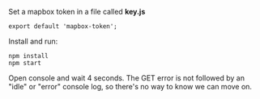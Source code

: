 Set a mapbox token in a file called **key.js**

```
export default 'mapbox-token';
```

Install and run:

```
npm install
npm start
```

Open console and wait 4 seconds. The GET error is not followed by an "idle" or "error" console log, so there's no way to know we can move on.
